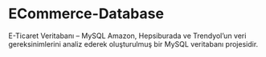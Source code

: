 # ECommerce-Database
E-Ticaret Veritabanı – MySQL  Amazon, Hepsiburada ve Trendyol’un veri gereksinimlerini analiz ederek oluşturulmuş bir MySQL veritabanı projesidir.

